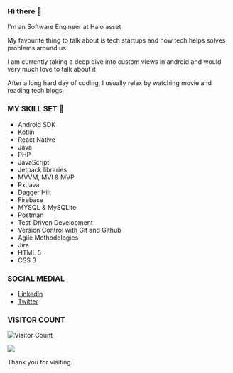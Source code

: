 ### Hi there 👋
<!-- Last Updated at 11/10/2021  -->
<!--
**Oluwafemijohn/Oluwafemijohn** is a ✨ _special_ ✨ repository because its `README.md` (this file) appears on your GitHub profile.

Here are some ideas to get you started:

- 🔭 I’m currently working on ...
- 🌱 I’m currently learning ...
- 👯 I’m looking to collaborate on ...
- 🤔 I’m looking for help with ...
- 💬 Ask me about ...
- 📫 How to reach me: ...
- 😄 Pronouns: ...
- ⚡ Fun fact: ...
-->
I'm an Software Engineer at Halo asset

My favourite thing to talk about is tech startups and how tech helps solves problems around us.

I am currently taking a deep dive into custom views in android and would very much love to talk about it

After a long hard day of coding, I usually relax by watching movie and reading tech blogs.

### MY SKILL SET 🔭
* Android SDK
* Kotlin
* React Native
* Java
* PHP
* JavaScript
* Jetpack libraries
* MVVM, MVI & MVP
* RxJava
* Dagger Hilt
* Firebase
* MYSQL & MySQLite
* Postman
* Test-Driven Development
* Version Control with Git and Github
* Agile Methodologies
* Jira
* HTML 5
* CSS 3

### SOCIAL MEDIAL
* [LinkedIn](https://www.linkedin.com/in/oluwafemi-john-ogundipe-63a273118/)
* [Twitter](https://twitter.com/johnoluwafemi01?s=08)
<!-- * [Email](femiogundipe01@gmail.com) -->

### VISITOR COUNT
![Visitor Count](https://profile-counter.glitch.me/{Oluwafemijohn}/count.svg)

![](https://komarev.com/ghpvc/?username=Oluwafemijohn&color=green&style=plastic)

Thank you for visiting.

<!-- Omo sd ds ax a amnn  sdjk sm kkk cxs-->


